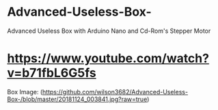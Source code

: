 # Advanced-Useless-Box-
Advanced Useless Box with Arduino Nano and Cd-Rom's Stepper Motor
# https://www.youtube.com/watch?v=b71fbL6G5fs

Box Image:
(https://github.com/wilson3682/Advanced-Useless-Box-/blob/master/20181124_003841.jpg?raw=true)
